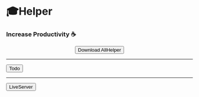 # 🎓Helper 

### Increase Productivity ☕

<p align="center">
  <a href="msuextension.zip" download="one.zip">
    <button>Download AllHelper</button>
  </a>
  <br/>
  <hr/>
  <a href="wayou.vscode-todo-highlight-1.0.5.vsix" download="xtwo.vsix">
    <button>Todo</button>
  </a>
  <br/>
  <hr/>
  <a href="ritwickdey.LiveServer-5.7.9.vsix" download="xthree.vsix">
    <button>LiveServer</button>
  </a>
</p>
